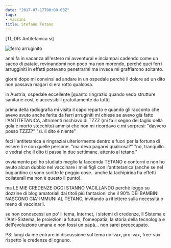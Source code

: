 ```yaml
---
date: "2017-07-17T00:00:00Z"
tags:
- vaccini
title: Stefano Tetano
---
```


[TL;DR: Antitetanica si]

![ferro arruginito](/ferro_arruginito.jpg)

anni fa in vacanza all'estero mi avventurai e inciampai cadendo come un sacco di patate, rovinandomi non poco ma non morendo, perché quei ferri arrugginiti in effetti potevano penetrarmi ma invece mi graffiarono soltanto.

giorni dopo mi convinsi ad andare in un ospedale perchè il dolore ad un dito non passava magari si era rotto qualcosa.

in Austria, ospedale eccellente [quanto ringrazio quando vedo strutture sanitarie così, e accessibili gratuitamente da tutti]

prima della radiografia mi visita il capo reparto e quando gli racconto che avevo avuto anche ferite da ferri arruginiti mi chiese se avevo già fatto l'ANTITETANICA, altrimenti rischiavo di TZZZ (mi fa il segno del taglio della gola e morto stecchito)
ammisi che non mi ricordavo e mi sorpresi: "davvero posso TZZZ?"
"sì. il dito è niente"

feci l'antitetanica e ringraziai ulteriormente dentro e fuori per la fortuna di essere lì e con quelle persone.
"ma devo pagarvi qualcosa?"
"no, tranquillo. e vedrai che il dito ti passa in due settimane. attento al tetano."

ovviamente poi ho studiato meglio la faccenda TETANO e contorni e non ho avuto alcun dubbio nel vaccinare i miei figli con l'antitetanica (anche se nel bugiardino ci sono scritte le peggio cose.. anche la tachipirina ha effetti collaterali ma non è questo il punto).

ma LE MIE CREDENZE OGGI STANNO VACILLANDO perchè leggo su dozzine di blog amatoriali dai titoli più fantasioni che il 90% DEI BAMBINI NASCONO GIA' IMMUNI AL TETANO, invitando a riflettere sulla necessità o meno di vaccinarli.

se non conoscessi un po' il tema, Internet, i sistemi di credenze, il Sistema e l'Anti-Sistema, le proiezioni a futuro, l'omeopatia, la storia della tecnologia e dell'evoluzione umana e non fossi un papà... non sarei preoccupato.

PS: lungi da me entrare in discussione sul tema no-vax, pro-vax, free-vax rispetto le credenze di ognuno.
